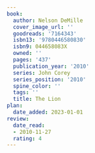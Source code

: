 ```yaml
---
book:
  author: Nelson DeMille
  cover_image_url: ''
  goodreads: '7164343'
  isbn13: '9780446580830'
  isbn9: 044658083X
  owned: ''
  pages: '437'
  publication_year: '2010'
  series: John Corey
  series_position: '2010'
  spine_color: ''
  tags: ''
  title: The Lion
plan:
  date_added: 2023-01-01
review:
  date_read:
  - 2010-11-27
  rating: 4
---
```

